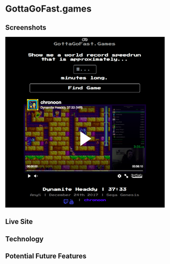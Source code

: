 # GottaGoFast.games

## Screenshots
![Alt text](screenshot.png "Picture of GottaGoFast.Games")

## Live Site

## Technology

## Potential Future Features
